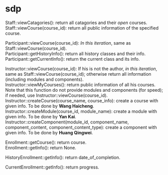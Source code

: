 # sdp
Staff::viewCatagories(): return all catagories and their _open_ courses. <br>
Staff::viewCourse(course_id): return all public information of the specified course. <br>

Participant::viewCourse(course_id): _In this iteration_, same as Staff::viewCourse(course_id). <br>
Participant::getHistoryInfo(): return all history classes and their info. <br>
Participant::getCurrentInfo(): return the current class and its info.<br>

Instructor::viewCourse(course_id): If his is not the author, _in this iteration_, same as Staff::viewCourse(course_id); otherwise return all information (including modules and components). <br>
Instructor::viewMyCourses(): return public information of all his courses. Note that this function do not provide modules and components (for speed); if needed, use Instructor::viewCourse(course_id). <br>
Instructor::createCourse(course_name, course_info): create a course with given info. To be done by __Wang Haicheng__. <br>
Instructor::createModule(course_id, module_name): create a module with given info. To be done by __Yan Kai__. <br>
Instructor::createComponent(module_id, component_name, component_content, component_content_type): create a component with given info. To be done by __Huang Qingwei__. <br>

Enrollment::getCourse(): return course.<br>
Enrollment::getInfo(): return None.<br>

HistoryEnrollment::getInfo(): return date_of_completion.<br>

CurrentEnrollment::getInfo(): return progress.<br>
